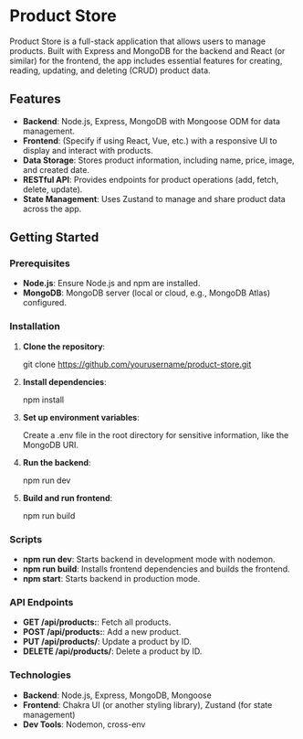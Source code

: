 # Product Store

Product Store is a full-stack application that allows users to manage products. Built with Express and MongoDB for the backend and React (or similar) for the frontend, the app includes essential features for creating, reading, updating, and deleting (CRUD) product data.

## Features

- **Backend**: Node.js, Express, MongoDB with Mongoose ODM for data management.
- **Frontend**: (Specify if using React, Vue, etc.) with a responsive UI to display and interact with products.
- **Data Storage**: Stores product information, including name, price, image, and created date.
- **RESTful API**: Provides endpoints for product operations (add, fetch, delete, update).
- **State Management**: Uses Zustand to manage and share product data across the app.

## Getting Started

### Prerequisites

- **Node.js**: Ensure Node.js and npm are installed.
- **MongoDB**: MongoDB server (local or cloud, e.g., MongoDB Atlas) configured.

### Installation

1. **Clone the repository**:
   
   git clone https://github.com/yourusername/product-store.git

2. **Install dependencies**:

    npm install

3. **Set up environment variables**:

    Create a .env file in the root directory for sensitive information, like the MongoDB URI.

4. **Run the backend**:

    npm run dev

5. **Build and run frontend**:

    npm run build

### Scripts

- **npm run dev**:  Starts backend in development mode with nodemon.
- **npm run build**:  Installs frontend dependencies and builds the frontend.
- **npm start**:   Starts backend in production mode.


### API Endpoints

- **GET /api/products:**: Fetch all products.
- **POST /api/products:**: Add a new product.
- **PUT /api/products/**: Update a product by ID.
- **DELETE /api/products/**: Delete a product by ID.


### Technologies

- **Backend**: Node.js, Express, MongoDB, Mongoose
- **Frontend**: Chakra UI (or another styling library), Zustand (for state management)
- **Dev Tools**: Nodemon, cross-env